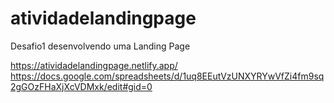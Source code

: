 # atividadelandingpage
Desafio1 desenvolvendo uma Landing Page

https://atividadelandingpage.netlify.app/
https://docs.google.com/spreadsheets/d/1uq8EEutVzUNXYRYwVfZi4fm9sq2gGOzFHaXjXcVDMxk/edit#gid=0
